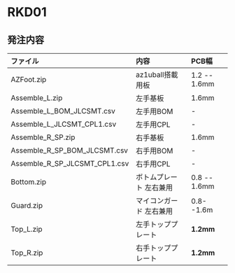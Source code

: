# RKD01

## 発注内容

ファイル|内容|PCB幅
:--|:--|:--
AZFoot.zip|az1uball搭載用板|1.2 -- 1.6mm
Assemble\_L.zip|左手基板|1.6mm
Assemble\_L\_BOM\_JLCSMT.csv|左手用BOM|-
Assemble\_L\_JLCSMT\_CPL1.csv|左手用CPL|-
Assemble\_R\_SP.zip|右手基板|1.6mm
Assemble\_R\_SP\_BOM\_JLCSMT.csv|右手用BOM|-
Assemble\_R\_SP\_JLCSMT\_CPL1.csv|右手用CPL|-
Bottom.zip|ボトムプレート 左右兼用|0.8 -- 1.6mm
Guard.zip|マイコンガード 左右兼用|0.8--1.6m
Top\_L.zip|左手トッププレート|**1.2mm**
Top\_R.zip|右手トッププレート|**1.2mm**
